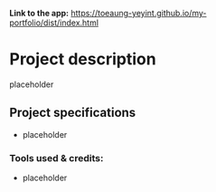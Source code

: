 **Link to the app:** https://toeaung-yeyint.github.io/my-portfolio/dist/index.html
<br/>

# Project description

placeholder

## Project specifications

- placeholder

### Tools used & credits:

- placeholder
